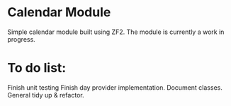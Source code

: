 Calendar Module
=================================================================================
Simple calendar module built using ZF2. The module is currently a work in
progress.

To do list:
=================================================================================
Finish unit testing
Finish day provider implementation.
Document classes.
General tidy up & refactor.